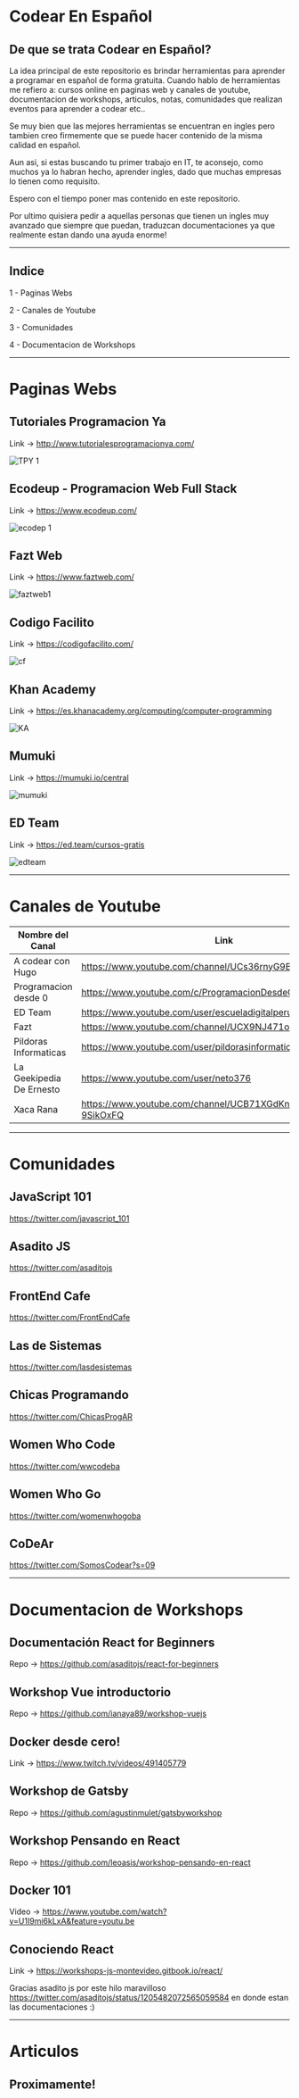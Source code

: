 # Codear En Español
## De que se trata Codear en Español?
La idea principal de este repositorio es brindar herramientas para aprender a programar en español de forma gratuita. Cuando hablo de
herramientas me refiero a: cursos online en paginas web y canales de youtube, documentacion de workshops, articulos, notas, comunidades que realizan eventos para aprender a codear etc..

Se muy bien que las mejores herramientas se encuentran en ingles pero tambien creo firmemente que se puede hacer contenido de la misma calidad en español. 

Aun asi, si estas buscando tu primer trabajo en IT, te aconsejo, como muchos ya lo habran hecho, aprender ingles, dado que muchas empresas lo tienen como requisito.

Espero con el tiempo poner mas contenido en este repositorio.

Por ultimo quisiera pedir a aquellas personas que tienen un ingles muy avanzado que siempre que puedan, traduzcan documentaciones ya que realmente estan dando una ayuda enorme!

------------------------------------------------------------------------------------

## Indice
1 - Paginas Webs 

2 - Canales de Youtube

3 - Comunidades

4 - Documentacion de Workshops

------------------------------------------------------------------------------------

# Paginas Webs

## Tutoriales Programacion Ya

Link -> http://www.tutorialesprogramacionya.com/

![TPY 1](https://user-images.githubusercontent.com/42939596/71771856-2be35880-2f20-11ea-8dd3-432e5d315630.png)

## Ecodeup - Programacion Web Full Stack

Link -> https://www.ecodeup.com/

![ecodep 1](https://user-images.githubusercontent.com/42939596/71771895-b4fa8f80-2f20-11ea-9651-a60b670b126b.png)

## Fazt Web

Link -> https://www.faztweb.com/

![faztweb1](https://user-images.githubusercontent.com/42939596/71771940-84ffbc00-2f21-11ea-9100-f8fbd3c8a655.png)

## Codigo Facilito

Link -> https://codigofacilito.com/

![cf](https://user-images.githubusercontent.com/42939596/71771965-ea53ad00-2f21-11ea-9b6a-e23728602b92.png)

## Khan Academy

Link -> https://es.khanacademy.org/computing/computer-programming

![KA](https://user-images.githubusercontent.com/42939596/71772003-60f0aa80-2f22-11ea-9c5c-43880a32b152.png)

## Mumuki

Link -> https://mumuki.io/central

![mumuki](https://user-images.githubusercontent.com/42939596/71772030-b462f880-2f22-11ea-986c-2a1cfbe4da4b.png)

## ED Team

Link -> https://ed.team/cursos-gratis

![edteam](https://user-images.githubusercontent.com/42939596/71772064-4e2aa580-2f23-11ea-8720-d5db4aa6ef2f.png)

------------------------------------------------------------------------------------

# Canales de Youtube

| Nombre del Canal | Link |
| ------------- | ------------- |
| A codear con Hugo  | https://www.youtube.com/channel/UCs36rnyG9BQrU45oR0FwcRA |
| Programacion desde 0  | https://www.youtube.com/c/ProgramacionDesdeCero  |
| ED Team  | https://www.youtube.com/user/escueladigitalperu  |
| Fazt  | https://www.youtube.com/channel/UCX9NJ471o7Wie1DQe94RVIg  |
| Pildoras Informaticas  | https://www.youtube.com/user/pildorasinformaticas  |
| La Geekipedia De Ernesto  | https://www.youtube.com/user/neto376  |
| Xaca Rana  | https://www.youtube.com/channel/UCB71XGdKnhBVDN-9SikOxFQ |

------------------------------------------------------------------------------------

# Comunidades

## JavaScript 101

https://twitter.com/javascript_101

## Asadito JS

https://twitter.com/asaditojs

## FrontEnd Cafe

https://twitter.com/FrontEndCafe

## Las de Sistemas

https://twitter.com/lasdesistemas

## Chicas Programando

https://twitter.com/ChicasProgAR

## Women Who Code

https://twitter.com/wwcodeba

## Women Who Go

https://twitter.com/womenwhogoba

## CoDeAr

https://twitter.com/SomosCodear?s=09

------------------------------------------------------------------------------------

# Documentacion de Workshops

## Documentación React for Beginners

Repo -> https://github.com/asaditojs/react-for-beginners

## Workshop Vue introductorio 

Repo -> https://github.com/ianaya89/workshop-vuejs

## Docker desde cero!

Link -> https://www.twitch.tv/videos/491405779

## Workshop de Gatsby

Repo -> https://github.com/agustinmulet/gatsbyworkshop

## Workshop Pensando en React

Repo -> https://github.com/leoasis/workshop-pensando-en-react

## Docker 101

Video -> https://www.youtube.com/watch?v=U1I9mi6kLxA&feature=youtu.be

## Conociendo React

Link -> https://workshops-js-montevideo.gitbook.io/react/

Gracias asadito js por este hilo maravilloso https://twitter.com/asaditojs/status/1205482072565059584 en donde estan las documentaciones :)

------------------------------------------------------------------------------------

# Articulos

## Proximamente!


